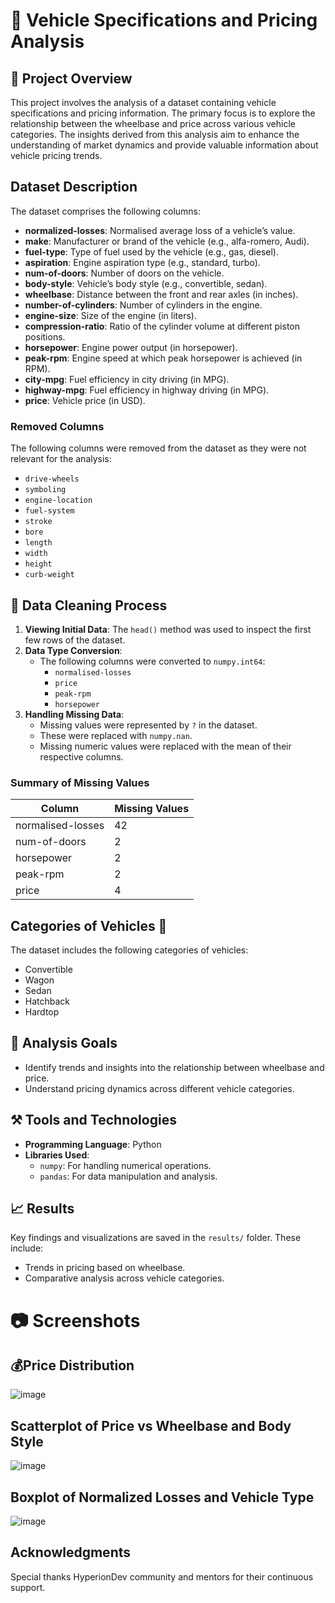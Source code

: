 # 🚗 Vehicle Specifications and Pricing Analysis

## 📑 Project Overview
This project involves the analysis of a dataset containing vehicle specifications and pricing information. 
The primary focus is to explore the relationship between the wheelbase and price across various vehicle categories.
The insights derived from this analysis aim to enhance the understanding of market dynamics and provide valuable information about vehicle pricing trends.

## Dataset Description
The dataset comprises the following columns:

- **normalized-losses**: Normalised average loss of a vehicle’s value.
- **make**: Manufacturer or brand of the vehicle (e.g., alfa-romero, Audi).
- **fuel-type**: Type of fuel used by the vehicle (e.g., gas, diesel).
- **aspiration**: Engine aspiration type (e.g., standard, turbo).
- **num-of-doors**: Number of doors on the vehicle.
- **body-style**: Vehicle’s body style (e.g., convertible, sedan).
- **wheelbase**: Distance between the front and rear axles (in inches).
- **number-of-cylinders**: Number of cylinders in the engine.
- **engine-size**: Size of the engine (in liters).
- **compression-ratio**: Ratio of the cylinder volume at different piston positions.
- **horsepower**: Engine power output (in horsepower).
- **peak-rpm**: Engine speed at which peak horsepower is achieved (in RPM).
- **city-mpg**: Fuel efficiency in city driving (in MPG).
- **highway-mpg**: Fuel efficiency in highway driving (in MPG).
- **price**: Vehicle price (in USD).

### Removed Columns
The following columns were removed from the dataset as they were not relevant for the analysis:
- `drive-wheels`
- `symboling`
- `engine-location`
- `fuel-system`
- `stroke`
- `bore`
- `length`
- `width`
- `height`
- `curb-weight`

## 🧼 Data Cleaning Process
1. **Viewing Initial Data**: The `head()` method was used to inspect the first few rows of the dataset.
2. **Data Type Conversion**:
   - The following columns were converted to `numpy.int64`:
     - `normalised-losses`
     - `price`
     - `peak-rpm`
     - `horsepower`
3. **Handling Missing Data**:
   - Missing values were represented by `?` in the dataset.
   - These were replaced with `numpy.nan`.
   - Missing numeric values were replaced with the mean of their respective columns.

### Summary of Missing Values
| Column              | Missing Values |
|---------------------|----------------|
| normalised-losses   | 42             |
| num-of-doors        | 2              |
| horsepower          | 2              |
| peak-rpm            | 2              |
| price               | 4              |

## Categories of Vehicles 🚙
The dataset includes the following categories of vehicles:
- Convertible
- Wagon
- Sedan
- Hatchback
- Hardtop

## 🥅 Analysis Goals
- Identify trends and insights into the relationship between wheelbase and price.
- Understand pricing dynamics across different vehicle categories.

## ⚒️ Tools and Technologies
- **Programming Language**: Python
- **Libraries Used**:
  - `numpy`: For handling numerical operations.
  - `pandas`: For data manipulation and analysis.

## 📈 Results
Key findings and visualizations are saved in the `results/` folder. These include:
- Trends in pricing based on wheelbase.
- Comparative analysis across vehicle categories.

# 📷 Screenshots
## 💰Price Distribution
![image](https://github.com/user-attachments/assets/f26aa9e2-73a2-400f-b92a-6f7e48b99566)

## Scatterplot of Price vs Wheelbase and Body Style
![image](https://github.com/user-attachments/assets/d0ee612e-7711-4d73-a4cb-193b32dc811d)

## Boxplot of Normalized Losses and Vehicle Type
![image](https://github.com/user-attachments/assets/d7f8715b-63e4-416f-a18e-0dcbcf4c4590)

## Acknowledgments
Special thanks HyperionDev community and mentors for their continuous support.
